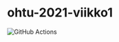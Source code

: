 # ohtu-2021-viikko1

![GitHub Actions](https://github.com/kllelndhlm/ohtu-2021-viikko1/workflows/CI/badge.svg)
